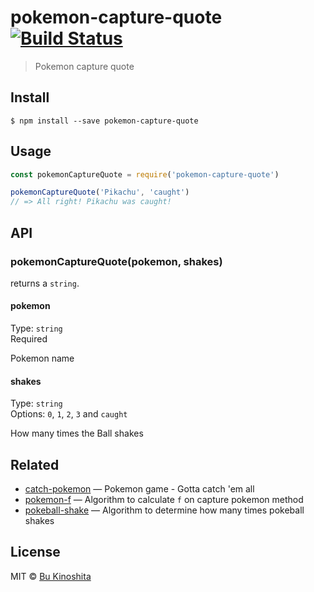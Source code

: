 # pokemon-capture-quote [![Build Status](https://travis-ci.org/bukinoshita/pokemon-capture-quote.svg?branch=master)](https://travis-ci.org/bukinoshita/pokemon-capture-quote)

> Pokemon capture quote


## Install

```
$ npm install --save pokemon-capture-quote
```


## Usage
```js
const pokemonCaptureQuote = require('pokemon-capture-quote')

pokemonCaptureQuote('Pikachu', 'caught')
// => All right! Pikachu was caught!
```


## API

### pokemonCaptureQuote(pokemon, shakes)

returns a `string`.

#### pokemon

Type: `string`<br/>
Required

Pokemon name

#### shakes

Type: `string`<br/>
Options: `0`, `1`, `2`, `3` and `caught`

How many times the Ball shakes


## Related

- [catch-pokemon](https://github.com/bukinoshita/catch-pokemon) — Pokemon game - Gotta catch 'em all
- [pokemon-f](https://github.com/bukinoshita/pokemon-f) — Algorithm to calculate `f` on capture pokemon method
- [pokeball-shake](https://github.com/bukinoshita/pokeball-shake-quote) — Algorithm to determine how many times pokeball shakes


## License

MIT © [Bu Kinoshita](https://bukinoshita.io)
